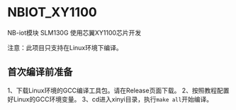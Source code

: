 # NBIOT_XY1100
NB-iot模块 SLM130G
使用芯翼XY1100芯片开发

注意：此项目只支持在Linux环境下编译。

## 首次编译前准备
1、下载Linux环境的GCC编译工具包。请在Release页面下载。
2、按照教程配置好Linux的GCC环境变量。
3、cd进入xinyi目录，执行`make all`开始编译。
